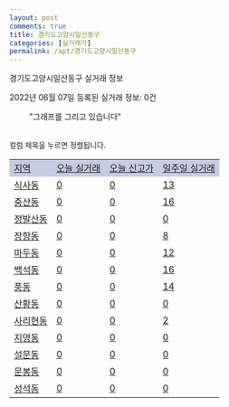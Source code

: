 ```yaml
---
layout: post
comments: true
title: 경기도고양시일산동구
categories: [실거래가]
permalink: /apt/경기도고양시일산동구
---
```


경기도고양시일산동구 실거래 정보

2022년 06월 07일 등록된 실거래 정보: 0건

<!--<script async src="https://pagead2.googlesyndication.com/pagead/js/adsbygoogle.js?client=ca-pub-3485438051770037"
 crossorigin="anonymous"></script>-->

<script type="text/javascript">
  google.charts.load('current', {'packages':['corechart']});
  google.charts.setOnLoadCallback(drawChart);

  function drawChart() {
    var data = google.visualization.arrayToDataTable([['거래일', '매매', '전월세', '전매'], ['21-01', 3, 5, 0], ['21-02', 0, 2, 0], ['21-03', 0, 4, 0], ['21-04', 0, 41, 0], ['21-05', 47, 101, 0], ['21-06', 199, 318, 3], ['21-07', 259, 475, 0], ['21-08', 230, 374, 0], ['21-09', 201, 387, 0], ['21-10', 168, 401, 1], ['21-11', 91, 426, 1], ['21-12', 88, 502, 2], ['22-01', 71, 451, 3], ['22-02', 76, 483, 2], ['22-03', 137, 396, 4], ['22-04', 174, 423, 4], ['22-05', 118, 348, 3], ['22-06', 1, 17, 0]]);

    var options = {
      title: '최근 1년간 유형별 거래량 추이',
      legend: { position: 'bottom' }
    };

    setTimeout(function() {
        var chart = new google.visualization.LineChart(document.getElementById('columnchart_material'));
        chart.draw(data, (options));
        document.getElementById('loading').style.display = 'none';
        var dayLabel = (new Date()).getDay();
        if (dayLabel < 2) {
            sorttable.innerSortFunction.apply(document.getElementById('week'), []);
            sorttable.innerSortFunction.apply(document.getElementById('week'), []);        
        }
        else {
            sorttable.innerSortFunction.apply(document.getElementById('today'), []);
            sorttable.innerSortFunction.apply(document.getElementById('today'), []);
        }
    }, 200);

  }
</script>

<div id="loading" style="z-index:20; display: block; margin-left: 35px">"그래프를 그리고 있습니다"</div>
<div id="columnchart_material" style="width: 95%; margin-left: -35px; display: block"></div>
<!--<div style="width: 95%; margin-left: -35px; display: block">
      <script async src="https://pagead2.googlesyndication.com/pagead/js/adsbygoogle.js?client=ca-pub-3485438051770037"
          crossorigin="anonymous"></script>
      <ins class="adsbygoogle"
          style="display:block"
          data-ad-format="fluid"
          data-ad-layout-key="-fb+5w+4e-db+86"
          data-ad-client="ca-pub-3485438051770037"
          data-ad-slot="1827090281"></ins>
      <script>
          (adsbygoogle = window.adsbygoogle || []).push({});
      </script>
</div>-->
<br>

<font size='small' style='font-size: small;'>컬럼 제목을 누르면 정렬됩니다.</font>
<table class="sortable">
  <tr style='background-color: rgba(114, 132, 186,0.4);'>
    <td id="region"><a href="#">지역</a></td>
    <td id="today"><a href="#">오늘 실거래</a></td>
    <td id="today_new"><a href="#">오늘 신고가</a></td>
    <td id="week"><a href="#">일주일 실거래</a></td>
  </tr>

  
  <tr class="item">
    <td><a href="경기도고양시일산동구식사동">식사동</a></td>
    <td><a href="경기도고양시일산동구식사동">0</a></td>
    <td><a href="경기도고양시일산동구식사동">0</a></td>
    <td><a href="경기도고양시일산동구식사동">13</a></td>
  </tr>
    

  <tr class="item">
    <td><a href="경기도고양시일산동구중산동">중산동</a></td>
    <td><a href="경기도고양시일산동구중산동">0</a></td>
    <td><a href="경기도고양시일산동구중산동">0</a></td>
    <td><a href="경기도고양시일산동구중산동">16</a></td>
  </tr>
    

  <tr class="item">
    <td><a href="경기도고양시일산동구정발산동">정발산동</a></td>
    <td><a href="경기도고양시일산동구정발산동">0</a></td>
    <td><a href="경기도고양시일산동구정발산동">0</a></td>
    <td><a href="경기도고양시일산동구정발산동">0</a></td>
  </tr>
    

  <tr class="item">
    <td><a href="경기도고양시일산동구장항동">장항동</a></td>
    <td><a href="경기도고양시일산동구장항동">0</a></td>
    <td><a href="경기도고양시일산동구장항동">0</a></td>
    <td><a href="경기도고양시일산동구장항동">8</a></td>
  </tr>
    

  <tr class="item">
    <td><a href="경기도고양시일산동구마두동">마두동</a></td>
    <td><a href="경기도고양시일산동구마두동">0</a></td>
    <td><a href="경기도고양시일산동구마두동">0</a></td>
    <td><a href="경기도고양시일산동구마두동">12</a></td>
  </tr>
    

  <tr class="item">
    <td><a href="경기도고양시일산동구백석동">백석동</a></td>
    <td><a href="경기도고양시일산동구백석동">0</a></td>
    <td><a href="경기도고양시일산동구백석동">0</a></td>
    <td><a href="경기도고양시일산동구백석동">16</a></td>
  </tr>
    

  <tr class="item">
    <td><a href="경기도고양시일산동구풍동">풍동</a></td>
    <td><a href="경기도고양시일산동구풍동">0</a></td>
    <td><a href="경기도고양시일산동구풍동">0</a></td>
    <td><a href="경기도고양시일산동구풍동">14</a></td>
  </tr>
    

  <tr class="item">
    <td><a href="경기도고양시일산동구산황동">산황동</a></td>
    <td><a href="경기도고양시일산동구산황동">0</a></td>
    <td><a href="경기도고양시일산동구산황동">0</a></td>
    <td><a href="경기도고양시일산동구산황동">0</a></td>
  </tr>
    

  <tr class="item">
    <td><a href="경기도고양시일산동구사리현동">사리현동</a></td>
    <td><a href="경기도고양시일산동구사리현동">0</a></td>
    <td><a href="경기도고양시일산동구사리현동">0</a></td>
    <td><a href="경기도고양시일산동구사리현동">2</a></td>
  </tr>
    

  <tr class="item">
    <td><a href="경기도고양시일산동구지영동">지영동</a></td>
    <td><a href="경기도고양시일산동구지영동">0</a></td>
    <td><a href="경기도고양시일산동구지영동">0</a></td>
    <td><a href="경기도고양시일산동구지영동">0</a></td>
  </tr>
    

  <tr class="item">
    <td><a href="경기도고양시일산동구설문동">설문동</a></td>
    <td><a href="경기도고양시일산동구설문동">0</a></td>
    <td><a href="경기도고양시일산동구설문동">0</a></td>
    <td><a href="경기도고양시일산동구설문동">0</a></td>
  </tr>
    

  <tr class="item">
    <td><a href="경기도고양시일산동구문봉동">문봉동</a></td>
    <td><a href="경기도고양시일산동구문봉동">0</a></td>
    <td><a href="경기도고양시일산동구문봉동">0</a></td>
    <td><a href="경기도고양시일산동구문봉동">0</a></td>
  </tr>
    

  <tr class="item">
    <td><a href="경기도고양시일산동구성석동">성석동</a></td>
    <td><a href="경기도고양시일산동구성석동">0</a></td>
    <td><a href="경기도고양시일산동구성석동">0</a></td>
    <td><a href="경기도고양시일산동구성석동">0</a></td>
  </tr>
    


</table>


    